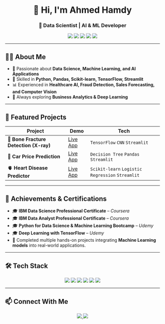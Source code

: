 <h1 align="center">👋 Hi, I'm Ahmed Hamdy</h1>
<h3 align="center">🚀 Data Scientist | AI & ML Developer</h3>

<p align="center">
  <img src="https://img.shields.io/badge/Machine%20Learning-Classification-blue?style=for-the-badge&logo=ai"/>
  <img src="https://img.shields.io/badge/Machine%20Learning-Regression-orange?style=for-the-badge&logo=python"/>
  <img src="https://img.shields.io/badge/Python-3.11-yellow?style=for-the-badge&logo=python"/>
  <img src="https://img.shields.io/badge/Frameworks-Scikit--learn%20|%20TensorFlow-green?style=for-the-badge&logo=tensorflow"/>
  <img src="https://img.shields.io/badge/Deployment-Streamlit-red?style=for-the-badge&logo=streamlit"/>
</p>

---

## 👨‍💻 About Me
- 🎯 Passionate about **Data Science, Machine Learning, and AI Applications**  
- 🧩 Skilled in **Python, Pandas, Scikit-learn, TensorFlow, Streamlit**  
- 📊 Experienced in **Healthcare AI, Fraud Detection, Sales Forecasting, and Computer Vision**  
- 🚀 Always exploring **Business Analytics & Deep Learning**  

---

## 📂 Featured Projects  
| Project | Demo | Tech |
|---------|------|------|
| 🩻 **Bone Fracture Detection (X-ray)** | [Live App](https://bone-fracture-detector-gtt6dngi9pmnwnbdhiwczc.streamlit.app/) | `TensorFlow` `CNN` `Streamlit` |
| 🚗 **Car Price Prediction** | [Live App](https://cars-prices-prediction-6espnifeffcun84xtatkok.streamlit.app/) | `Decision Tree` `Pandas` `Streamlit` |
| 🫀 **Heart Disease Predictor** | [Live App](https://heart-disease-predictor-yngxppabnp7hbm6xynwbcs.streamlit.app/) | `Scikit-learn` `Logistic Regression` `Streamlit` |

---

## 📜 Achievements & Certifications  
- 🎓 **IBM Data Science Professional Certificate** – *Coursera*  
- 🎓 **IBM Data Analyst Professional Certificate** – *Coursera*  
- 🎓 **Python for Data Science & Machine Learning Bootcamp** – *Udemy*  
- 🎓 **Deep Learning with TensorFlow** – *Udemy*  
- 🏅 Completed multiple hands-on projects integrating **Machine Learning models** into real-world applications.  

---

## 🛠️ Tech Stack  
<p align="center">
  <img src="https://img.shields.io/badge/Python-3776AB?style=for-the-badge&logo=python&logoColor=white"/>
  <img src="https://img.shields.io/badge/TensorFlow-FF6F00?style=for-the-badge&logo=tensorflow&logoColor=white"/>
  <img src="https://img.shields.io/badge/Scikit--learn-F7931E?style=for-the-badge&logo=scikit-learn&logoColor=white"/>
  <img src="https://img.shields.io/badge/Streamlit-FF4B4B?style=for-the-badge&logo=streamlit&logoColor=white"/>
  <img src="https://img.shields.io/badge/Pandas-150458?style=for-the-badge&logo=pandas&logoColor=white"/>
  <img src="https://img.shields.io/badge/Matplotlib-11557c?style=for-the-badge&logo=plotly&logoColor=white"/>
</p>

---

## 📫 Connect With Me  
<p align="center">
  <a href="https://www.linkedin.com/in/ahmed-hamdy-4569a8360/">
    <img src="https://img.shields.io/badge/LinkedIn-Ahmed%20Hamdy-blue?style=for-the-badge&logo=linkedin&logoColor=white"/>
  </a>
  <a href="mailto:ahmedhamdyabdelaziz094@gmail.com">
    <img src="https://img.shields.io/badge/Email-ahmedhamdyabdelaziz094%40gmail.com-red?style=for-the-badge&logo=gmail&logoColor=white"/>
  </a>
</p>




